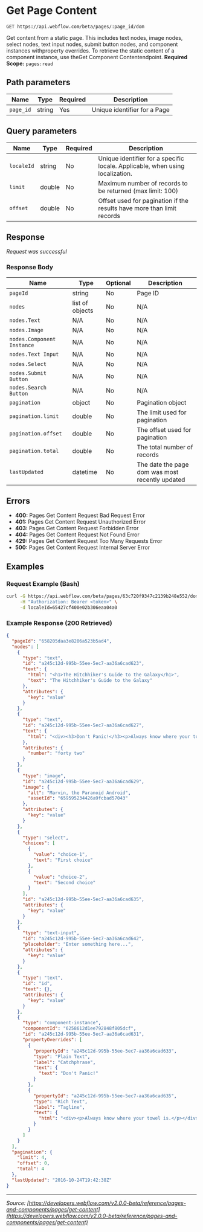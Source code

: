 # Get Page Content

```
GET https://api.webflow.com/beta/pages/:page_id/dom
```

Get content from a static page. This includes text nodes, image nodes, select nodes, text input nodes, submit button nodes, and component instances withproperty overrides.
To retrieve the static content of a component instance, use theGet Component Contentendpoint.
**Required Scope:** `pages:read`


## Path parameters

| Name | Type | Required | Description |
|---|---|---|---|
| `page_id` | string | Yes | Unique identifier for a Page |




## Query parameters

| Name | Type | Required | Description |
|---|---|---|---|
| `localeId` | string | No | Unique identifier for a specific locale. Applicable, when using localization. |
| `limit` | double | No | Maximum number of records to be returned (max limit: 100) |
| `offset` | double | No | Offset used for pagination if the results have more than limit records |




## Response

_Request was successful_

### Response Body

| Name | Type | Optional | Description |
|---|---|---|---|
| `pageId` | string | No | Page ID |
| `nodes` | list of objects | No | N/A |
| `nodes.Text` | N/A | No | N/A |
| `nodes.Image` | N/A | No | N/A |
| `nodes.Component Instance` | N/A | No | N/A |
| `nodes.Text Input` | N/A | No | N/A |
| `nodes.Select` | N/A | No | N/A |
| `nodes.Submit Button` | N/A | No | N/A |
| `nodes.Search Button` | N/A | No | N/A |
| `pagination` | object | No | Pagination object |
| `pagination.limit` | double | No | The limit used for pagination |
| `pagination.offset` | double | No | The offset used for pagination |
| `pagination.total` | double | No | The total number of records |
| `lastUpdated` | datetime | No | The date the page dom was most recently updated |




## Errors

* **400:** Pages Get Content Request Bad Request Error
* **401:** Pages Get Content Request Unauthorized Error
* **403:** Pages Get Content Request Forbidden Error
* **404:** Pages Get Content Request Not Found Error
* **429:** Pages Get Content Request Too Many Requests Error
* **500:** Pages Get Content Request Internal Server Error




## Examples

### Request Example (Bash)

```bash
curl -G https://api.webflow.com/beta/pages/63c720f9347c2139b248e552/dom \
     -H "Authorization: Bearer <token>" \
     -d localeId=65427cf400e02b306eaa04a0
```

### Example Response (200 Retrieved)

```json
{
  "pageId": "658205daa3e8206a523b5ad4",
  "nodes": [
    {
      "type": "text",
      "id": "a245c12d-995b-55ee-5ec7-aa36a6cad623",
      "text": {
        "html": "<h1>The Hitchhiker's Guide to the Galaxy</h1>",
        "text": "The Hitchhiker's Guide to the Galaxy"
      },
      "attributes": {
        "key": "value"
      }
    },
    {
      "type": "text",
      "id": "a245c12d-995b-55ee-5ec7-aa36a6cad627",
      "text": {
        "html": "<div><h3>Don't Panic!</h3><p>Always know where your towel is.</p></div>"
      },
      "attributes": {
        "number": "forty two"
      }
    },
    {
      "type": "image",
      "id": "a245c12d-995b-55ee-5ec7-aa36a6cad629",
      "image": {
        "alt": "Marvin, the Paranoid Android",
        "assetId": "659595234426a9fcbad57043"
      },
      "attributes": {
        "key": "value"
      }
    },
    {
      "type": "select",
      "choices": [
        {
          "value": "choice-1",
          "text": "First choice"
        },
        {
          "value": "choice-2",
          "text": "Second choice"
        }
      ],
      "id": "a245c12d-995b-55ee-5ec7-aa36a6cad635",
      "attributes": {
        "key": "value"
      }
    },
    {
      "type": "text-input",
      "id": "a245c12d-995b-55ee-5ec7-aa36a6cad642",
      "placeholder": "Enter something here...",
      "attributes": {
        "key": "value"
      }
    },
    {
      "type": "text",
      "id": "id",
      "text": {},
      "attributes": {
        "key": "value"
      }
    },
    {
      "type": "component-instance",
      "componentId": "6258612d1ee792848f805dcf",
      "id": "a245c12d-995b-55ee-5ec7-aa36a6cad631",
      "propertyOverrides": [
        {
          "propertyId": "a245c12d-995b-55ee-5ec7-aa36a6cad633",
          "type": "Plain Text",
          "label": "Catchphrase",
          "text": {
            "text": "Don't Panic!"
          }
        },
        {
          "propertyId": "a245c12d-995b-55ee-5ec7-aa36a6cad635",
          "type": "Rich Text",
          "label": "Tagline",
          "text": {
            "html": "<div><p>Always know where your towel is.</p></div>"
          }
        }
      ]
    }
  ],
  "pagination": {
    "limit": 4,
    "offset": 0,
    "total": 4
  },
  "lastUpdated": "2016-10-24T19:42:38Z"
}
```


---
*Source: [https://developers.webflow.com/v2.0.0-beta/reference/pages-and-components/pages/get-content](https://developers.webflow.com/v2.0.0-beta/reference/pages-and-components/pages/get-content)*